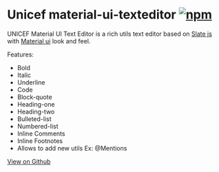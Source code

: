 # Unicef material-ui-texteditor [![npm](https://img.shields.io/npm/v/@unicef/material-ui-texteditor.svg?style=flat-square)](https://www.npmjs.com/package/@unicef/material-ui-texteditor)

UNICEF Material UI Text Editor is a rich utils text editor based on [Slate js](https://docs.slatejs.org/) with [Material ui](https://material-ui.com/) look and feel.

Features: 
- Bold
- Italic
- Underline
- Code
- Block-quote
- Heading-one
- Heading-two
- Bulleted-list
- Numbered-list
- Inline Comments
- Inline Footnotes
- Allows to add new utils  Ex: @Mentions

[View on Github](https://github.com/unicef/material-ui-texteditor)
